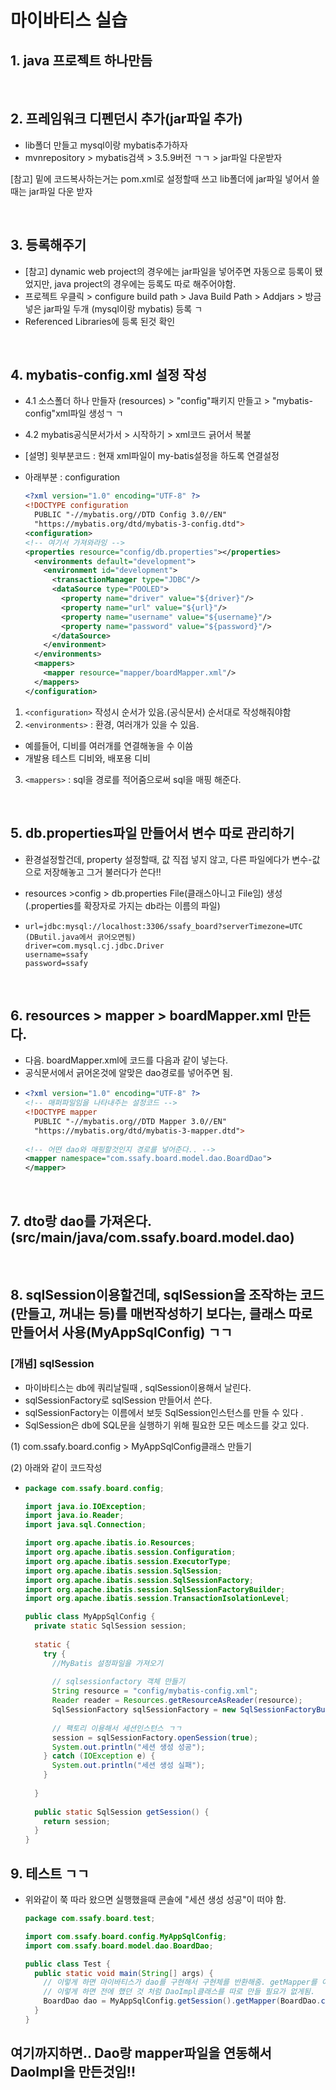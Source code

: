 # 마이바티스 실습
## 1. java 프로젝트 하나만듬
<br>

## 2. 프레임워크 디펜던시 추가(jar파일 추가)
  - lib폴더 만들고 mysql이랑 mybatis추가하자
  - mvnrepository > mybatis검색 > 3.5.9버전 ㄱㄱ > jar파일 다운받자
 
[참고] 밑에 코드복사하는거는 pom.xml로 설정할때 쓰고 lib폴더에 jar파일 넣어서 쓸때는 jar파일 다운 받자

<br>

## 3. 등록해주기
- [참고] dynamic web project의 경우에는 jar파일을 넣어주면 자동으로 등록이 됐었지만,
java project의 경우에는 등록도 따로 해주어야함.
- 프로젝트 우클릭 > configure build path > Java Build Path > Addjars > 방금 넣은 jar파일 두개 (mysql이랑 mybatis) 등록 ㄱ
- Referenced Libraries에 등록 된것 확인

<br>

## 4. mybatis-config.xml 설정 작성
- 4.1 소스폴더 하나 만들자 (resources) > "config"패키지 만들고 > "mybatis-config"xml파일 생성ㄱ ㄱ
- 4.2 mybatis공식문서가서 > 시작하기 > xml코드 긁어서 복붙
- [설명] 윗부분코드 : 현재 xml파일이 my-batis설정을 하도록 연결설정
- 아래부분 : configuration

  ```xml
  <?xml version="1.0" encoding="UTF-8" ?>
  <!DOCTYPE configuration
    PUBLIC "-//mybatis.org//DTD Config 3.0//EN"
    "https://mybatis.org/dtd/mybatis-3-config.dtd">
  <configuration>
  <!-- 여기서 가져와라잉 -->
  <properties resource="config/db.properties"></properties>
    <environments default="development">
      <environment id="development">
        <transactionManager type="JDBC"/>
        <dataSource type="POOLED">
          <property name="driver" value="${driver}"/>
          <property name="url" value="${url}"/>
          <property name="username" value="${username}"/>
          <property name="password" value="${password}"/>
        </dataSource>
      </environment>
    </environments>
    <mappers>
      <mapper resource="mapper/boardMapper.xml"/>
    </mappers>
  </configuration>
  ```
1. `<configuration>` 작성시 순서가 있음.(공식문서) 순서대로 작성해줘야함
2. `<environments>` : 환경, 여러개가 있을 수 있음.
 - 예를들어, 디비를 여러개를 연결해놓을 수 이씀
 - 개발용 테스트 디비와, 배포용 디비
3. `<mappers>` : sql을 경로를 적어줌으로써 sql을 매핑 해준다.

<br>

## 5. db.properties파일 만들어서 변수 따로 관리하기
  - 환경설정할건데, property 설정할때, 값 직접 넣지 않고, 다른 파일에다가 변수-값으로 저장해놓고 그거 불러다가 쓴다!!
   - resources >config > db.properties File(클래스아니고 File임) 생성 (.properties를 확장자로 가지는 db라는 이름의 파일)
   
 - 
    ```file
    url=jdbc:mysql://localhost:3306/ssafy_board?serverTimezone=UTC (DButil.java에서 긁어오면됨)
    driver=com.mysql.cj.jdbc.Driver
    username=ssafy
    password=ssafy
    ```

<br>

 ## 6. resources > mapper > boardMapper.xml 만든다.
- 다음. boardMapper.xml에 코드를 다음과 같이 넣는다. 
- 공식문서에서 긁어온것에 알맞은 dao경로를 넣어주면 됨.
- 
  ```xml
  <?xml version="1.0" encoding="UTF-8" ?>
  <!-- 매퍼파일임을 나타내주는 설정코드 -->
  <!DOCTYPE mapper
    PUBLIC "-//mybatis.org//DTD Mapper 3.0//EN"
    "https://mybatis.org/dtd/mybatis-3-mapper.dtd">
    
  <!-- 어떤 dao와 매핑할것인지 경로를 넣어준다.. -->  
  <mapper namespace="com.ssafy.board.model.dao.BoardDao">
  </mapper>
  ```

<br>

## 7. dto랑 dao를 가져온다. (src/main/java/com.ssafy.board.model.dao)

<br>

## 8. sqlSession이용할건데, sqlSession을 조작하는 코드(만들고, 꺼내는 등)를 매번작성하기 보다는, 클래스 따로 만들어서 사용(MyAppSqlConfig) ㄱㄱ
### [개념] sqlSession
  - 마이바티스는 db에 쿼리날릴때 , sqlSession이용해서 날린다.
  - sqlSessionFactory로 sqlSession 만들어서 쓴다.
  - sqlSessionFactory는 이름에서 보듯 SqlSession인스턴스를 만들 수 있다 .
  - SqlSession은 db에 SQL문을 실행하기 위해 필요한 모든 메소드를 갖고 있다.

(1) com.ssafy.board.config > MyAppSqlConfig클래스 만들기

(2) 아래와 같이 코드작성

- ```java
  package com.ssafy.board.config;

  import java.io.IOException;
  import java.io.Reader;
  import java.sql.Connection;

  import org.apache.ibatis.io.Resources;
  import org.apache.ibatis.session.Configuration;
  import org.apache.ibatis.session.ExecutorType;
  import org.apache.ibatis.session.SqlSession;
  import org.apache.ibatis.session.SqlSessionFactory;
  import org.apache.ibatis.session.SqlSessionFactoryBuilder;
  import org.apache.ibatis.session.TransactionIsolationLevel;

  public class MyAppSqlConfig {
    private static SqlSession session;
    
    static {
      try {
        //MyBatis 설정파일을 가져오기
        
        // sqlsessionfactory 객체 만들기
        String resource = "config/mybatis-config.xml";
        Reader reader = Resources.getResourceAsReader(resource);
        SqlSessionFactory sqlSessionFactory = new SqlSessionFactoryBuilder().build(reader); 
        
        // 팩토리 이용해서 세션인스턴스 ㄱㄱ
        session = sqlSessionFactory.openSession(true);
        System.out.println("세션 생성 성공");
      } catch (IOException e) {
        System.out.println("세션 생성 실패");
      }
      
    }
    
    public static SqlSession getSession() {
      return session;
    }
  }
  ```

## 9. 테스트 ㄱㄱ
- 위와같이 쭉 따라 왔으면 실행했을때 콘솔에 "세션 생성 성공"이 떠야 함.
  ```java
  package com.ssafy.board.test;

  import com.ssafy.board.config.MyAppSqlConfig;
  import com.ssafy.board.model.dao.BoardDao;

  public class Test {
    public static void main(String[] args) {
      // 이렇게 하면 마이바티스가 dao를 구현해서 구현체를 반환해줌. getMapper를 이용한다는 점.
      // 이렇게 하면 전에 했던 것 처럼 DaoImpl클래스를 따로 만들 필요가 없게됨.
      BoardDao dao = MyAppSqlConfig.getSession().getMapper(BoardDao.class);
    }
  }
  ```

## 여기까지하면.. Dao랑 mapper파일을 연동해서 DaoImpl을 만든것임!!